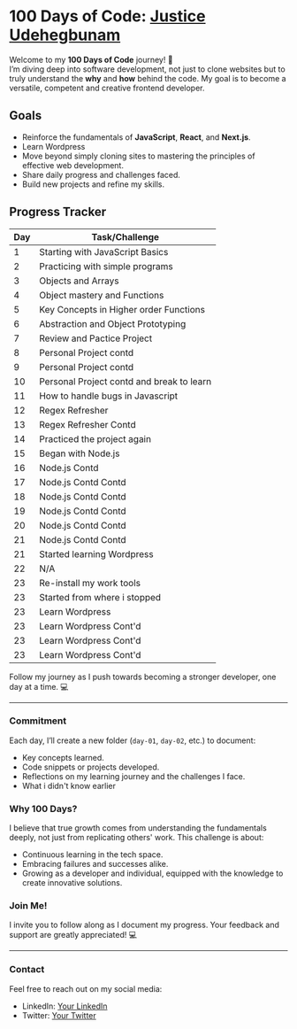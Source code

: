 # 100 Days of Code: [Justice Udehegbunam](https://github.com/Justice-Udehegbunam)

Welcome to my **100 Days of Code** journey! 🚀  
I’m diving deep into software development, not just to clone websites but to truly understand the **why** and **how** behind the code. My goal is to become a versatile, competent and creative frontend developer.

## Goals

- Reinforce the fundamentals of **JavaScript**, **React**, and **Next.js**.
- Learn Wordpress
- Move beyond simply cloning sites to mastering the principles of effective web development.
- Share daily progress and challenges faced.
- Build new projects and refine my skills.

## Progress Tracker

| Day | Task/Challenge                            |
| --- | ----------------------------------------- |
| 1   | Starting with JavaScript Basics           |
| 2   | Practicing with simple programs           |
| 3   | Objects and Arrays                        |
| 4   | Object mastery and Functions              |
| 5   | Key Concepts in Higher order Functions    |
| 6   | Abstraction and Object Prototyping        |
| 7   | Review and Pactice Project                |
| 8   | Personal Project contd                    |
| 9   | Personal Project contd                    |
| 10  | Personal Project contd and break to learn |
| 11  | How to handle bugs in Javascript          |
| 12  | Regex Refresher                           |
| 13  | Regex Refresher Contd                     |
| 14  | Practiced the project again               |
| 15  | Began with Node.js                        |
| 16  | Node.js Contd                             |
| 17  | Node.js Contd Contd                       |
| 18  | Node.js Contd Contd                       |
| 19  | Node.js Contd Contd                       |
| 20  | Node.js Contd Contd                       |
| 21  | Node.js Contd Contd                       |
| 21  | Started learning Wordpress                |
| 22  | N/A                                       |
| 23  | Re-install my work tools                  |
| 23  | Started from where i stopped              |
| 23  | Learn Wordpress                           |
| 23  | Learn Wordpress Cont'd                    |
| 23  | Learn Wordpress Cont'd                    |
| 23  | Learn Wordpress Cont'd                    |

Follow my journey as I push towards becoming a stronger developer, one day at a time. 💻

---

### Commitment

Each day, I’ll create a new folder (`day-01`, `day-02`, etc.) to document:

- Key concepts learned.
- Code snippets or projects developed.
- Reflections on my learning journey and the challenges I face.
- What i didn't know earlier

### Why 100 Days?

I believe that true growth comes from understanding the fundamentals deeply, not just from replicating others' work. This challenge is about:

- Continuous learning in the tech space.
- Embracing failures and successes alike.
- Growing as a developer and individual, equipped with the knowledge to create innovative solutions.

### Join Me!

I invite you to follow along as I document my progress. Your feedback and support are greatly appreciated! 💻

---

### Contact

Feel free to reach out on my social media:

- LinkedIn: [Your LinkedIn](https://www.linkedin.com/in/justice-udehegbunam/)
- Twitter: [Your Twitter](https://x.com/FavouredJustice)
